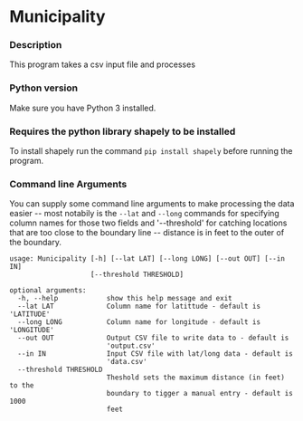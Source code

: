 # Municipality

### Description

This program takes a csv input file and processes 

### Python version

Make sure you have Python 3 installed.

### Requires the python library shapely to be installed

To install shapely run the command `pip install shapely` before running the program.

### Command line Arguments

You can supply some command line arguments to make processing the data easier -- most notabily is the `--lat` and `--long` commands for specifying column names for those two fields and '--threshold' for catching locations that are too close to the boundary line -- distance is in feet to the outer of the boundary.

```
usage: Municipality [-h] [--lat LAT] [--long LONG] [--out OUT] [--in IN]
                    [--threshold THRESHOLD]

optional arguments:
  -h, --help            show this help message and exit
  --lat LAT             Column name for latittude - default is 'LATITUDE'
  --long LONG           Column name for longitude - default is 'LONGITUDE'
  --out OUT             Output CSV file to write data to - default is
                        'output.csv'
  --in IN               Input CSV file with lat/long data - default is
                        'data.csv'
  --threshold THRESHOLD
                        Theshold sets the maximum distance (in feet) to the
                        boundary to tigger a manual entry - default is 1000
                        feet
```

